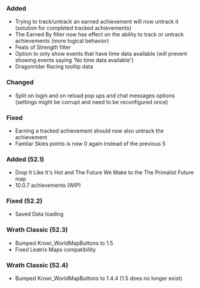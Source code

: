 ### Added
- Trying to track/untrack an earned achievement will now untrack it (solution for completed tracked achievements)
- The Earned By filter now has effect on the ability to track or untrack achievements (more logical behavior)
- Feats of Strength filter
- Option to only show events that have time data available (will prevent showing events saying 'No time data available')
- Dragonrider Racing tooltip data

### Changed
- Split on login and on reload pop ups and chat messages options (settings might be corrupt and need to be reconfigured once)

### Fixed
- Earning a tracked achievement should now also untrack the achievement
- Famliar Skies points is now 0 again instead of the previous 5

### Added (52.1)
- Drop It Like It's Hot and The Future We Make to the The Primalist Future map
- 10.0.7 achievements (WIP)

### Fixed (52.2)
- Saved Data loading

### Wrath Classic (52.3)
- Bumped Krowi_WorldMapButtons to 1.5
- Fixed Leatrix Maps compatibility

### Wrath Classic (52.4)
- Bumped Krowi_WorldMapButtons to 1.4.4 (1.5 does no longer exist)